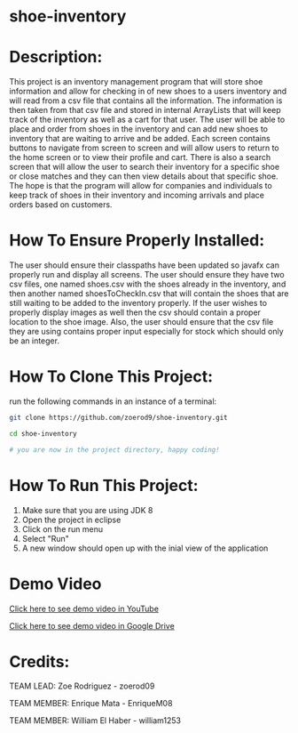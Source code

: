 # shoe-inventory
# Description:
This project is an inventory management program that will store shoe information
and allow for checking in of new shoes to a users inventory and will read from a csv file
that contains all the information. The information is then taken from that csv file and stored
in internal ArrayLists that will keep track of the inventory as well as a cart for that user.
The user will be able to place and order from shoes in the inventory and can add new shoes to inventory
that are waiting to arrive and be added. Each screen contains buttons to navigate from screen to screen
and will allow users to return to the home screen or to view their profile and cart. There is also a search
screen that will allow the user to search their inventory for a specific shoe or close matches and they can
then view details about that specific shoe. The hope is that the program will allow for companies and individuals
to keep track of shoes in their inventory and incoming arrivals and place orders based on customers.
# How To Ensure Properly Installed:
The user should ensure their classpaths have been updated so javafx can properly run and display all screens.
The user should ensure they have two csv files, one named shoes.csv with the shoes already
in the inventory, and then another named shoesToCheckIn.csv that will contain the shoes that are still waiting
to be added to the inventory properly. If the user wishes to properly display images as well then the csv should
contain a proper location to the shoe image. Also, the user should ensure that the csv file they are using contains proper
input especially for stock which should only be an integer.

# How To Clone This Project:
run the following commands in an instance of a terminal:

```sh
git clone https://github.com/zoerod9/shoe-inventory.git

cd shoe-inventory

# you are now in the project directory, happy coding!
```

# How To Run This Project:
1. Make sure that you are using JDK 8
1. Open the project in eclipse
1. Click on the run menu
1. Select "Run"
1. A new window should open up with the inial view of the application

# Demo Video
[Click here to see demo video in YouTube](https://youtu.be/lrZIAm7N6GY)

[Click here to see demo video in Google Drive](https://drive.google.com/file/d/1FToG8_JZXDSjeYMGCcZ9K8WXxylloXal/view?usp=sharing)

# Credits:
TEAM LEAD: Zoe Rodriguez - zoerod09

TEAM MEMBER: Enrique Mata - EnriqueM08 

TEAM MEMBER: William El Haber - william1253